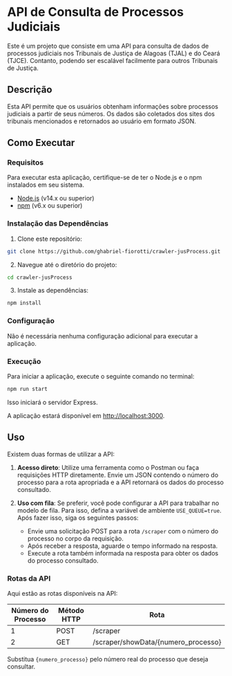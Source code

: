 # API de Consulta de Processos Judiciais

Este é um projeto que consiste em uma API para consulta de dados de processos judiciais nos Tribunais de Justiça de Alagoas (TJAL) e do Ceará (TJCE). Contanto, podendo ser escalável facilmente para outros Tribunais de Justiça.

## Descrição

Esta API permite que os usuários obtenham informações sobre processos judiciais a partir de seus números. Os dados são coletados dos sites dos tribunais mencionados e retornados ao usuário em formato JSON.

## Como Executar

### Requisitos

Para executar esta aplicação, certifique-se de ter o Node.js e o npm instalados em seu sistema.

- [Node.js](https://nodejs.org/) (v14.x ou superior)
- [npm](https://www.npmjs.com/) (v6.x ou superior)

### Instalação das Dependências

1. Clone este repositório:

```bash
git clone https://github.com/ghabriel-fiorotti/crawler-jusProcess.git
```

2. Navegue até o diretório do projeto:

```bash
cd crawler-jusProcess
```

3. Instale as dependências:

```bash
npm install
```

### Configuração

Não é necessária nenhuma configuração adicional para executar a aplicação.

### Execução

Para iniciar a aplicação, execute o seguinte comando no terminal:

```bash
npm run start
```

Isso iniciará o servidor Express.

A aplicação estará disponível em [http://localhost:3000](http://localhost:3000).

## Uso

Existem duas formas de utilizar a API:

1. **Acesso direto**: Utilize uma ferramenta como o Postman ou faça requisições HTTP diretamente. Envie um JSON contendo o número do processo para a rota apropriada e a API retornará os dados do processo consultado.

2. **Uso com fila**: Se preferir, você pode configurar a API para trabalhar no modelo de fila. Para isso, defina a variável de ambiente `USE_QUEUE=true`. Após fazer isso, siga os seguintes passos:

   - Envie uma solicitação POST para a rota `/scraper` com o número do processo no corpo da requisição.
   - Após receber a resposta, aguarde o tempo informado na resposta.
   - Execute a rota também informada na resposta para obter os dados do processo consultado.

### Rotas da API

Aqui estão as rotas disponíveis na API:

| Número do Processo | Método HTTP | Rota                                |
| ------------------ | ----------- | ----------------------------------- |
| 1                  | POST        | /scraper                            |
| 2                  | GET         | /scraper/showData/{numero_processo} |

Substitua `{numero_processo}` pelo número real do processo que deseja consultar.
